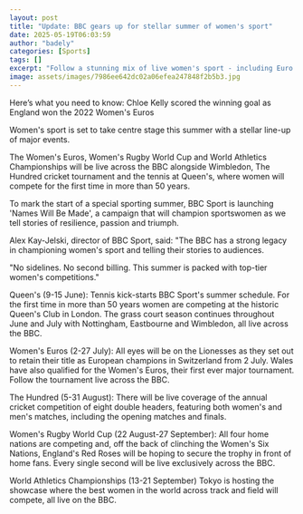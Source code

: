 ```yaml
---
layout: post
title: "Update: BBC gears up for stellar summer of women's sport"
date: 2025-05-19T06:03:59
author: "badely"
categories: [Sports]
tags: []
excerpt: "Follow a stunning mix of live women's sport - including Euro 2025, the Rugby World Cup, Wimbledon and the World Athletics Championship - across the BB"
image: assets/images/7986ee642dc02a06efea247848f2b5b3.jpg
---
```


Here’s what you need to know: Chloe Kelly scored the winning goal as England won the 2022 Women's Euros

Women's sport is set to take centre stage this summer with a stellar line-up of major events.

The Women's Euros, Women's Rugby World Cup and World Athletics Championships will be live across the BBC alongside Wimbledon, The Hundred cricket tournament and the tennis at Queen's, where women will compete for the first time in more than 50 years.

To mark the start of a special sporting summer, BBC Sport is launching 'Names Will Be Made', a campaign that will champion sportswomen as we tell stories of resilience, passion and triumph.

Alex Kay-Jelski, director of BBC Sport, said: "The BBC has a strong legacy in championing women's sport and telling their stories to audiences. 

"No sidelines. No second billing. This summer is packed with top-tier women's competitions."

Queen's (9-15 June): Tennis kick-starts BBC Sport's summer schedule. For the first time in more than 50 years women are competing at the historic Queen's Club in London. The grass court season continues throughout June and July with Nottingham, Eastbourne and Wimbledon, all live across the BBC.

Women's Euros (2-27 July): All eyes will be on the Lionesses as they set out to retain their title as European champions in Switzerland from 2 July. Wales have also qualified for the Women's Euros, their first ever major tournament. Follow the tournament live across the BBC.

The Hundred (5-31 August): There will be live coverage of the annual cricket competition of eight double headers, featuring both women's and men's matches, including the opening matches and finals.

Women's Rugby World Cup (22 August-27 September): All four home nations are competing and, off the back of clinching the Women's Six Nations, England's Red Roses will be hoping to secure the trophy in front of home fans. Every single second will be live exclusively across the BBC.

World Athletics Championships (13-21 September) Tokyo is hosting the showcase where the best women in the world across track and field will compete, all live on the BBC.

